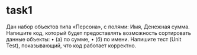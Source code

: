 # task1
Дан набор объектов типа «Персона», с полями: Имя, Денежная сумма.
Напишите код, который будет предоставлять возможность сортировать данные объекты:
• (а) по сумме,
• (б) по имени.
Напишите тест (Unit Test), показывающий, что код работает корректно. 

